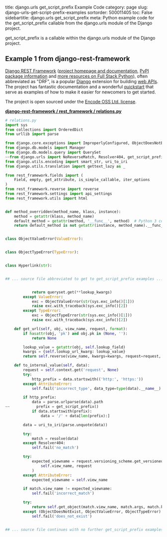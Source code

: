 title: django.urls get_script_prefix Example Code
category: page
slug: django-urls-get-script-prefix-examples
sortorder: 500011405
toc: False
sidebartitle: django.urls get_script_prefix
meta: Python example code for the get_script_prefix callable from the django.urls module of the Django project.


get_script_prefix is a callable within the django.urls module of the Django project.


## Example 1 from django-rest-framework
[Django REST Framework](https://github.com/encode/django-rest-framework)
([project homepage and documentation](https://www.django-rest-framework.org/),
[PyPI package information](https://pypi.org/project/djangorestframework/)
and [more resources on Full Stack Python](/django-rest-framework-drf.html)),
often abbreviated as "DRF", is a popular [Django](/django.html) extension
for building [web APIs](/application-programming-interfaces.html).
The project has fantastic documentation and a wonderful
[quickstart](https://www.django-rest-framework.org/tutorial/quickstart/)
that serve as examples of how to make it easier for newcomers
to get started.

The project is open sourced under the
[Encode OSS Ltd. license](https://github.com/encode/django-rest-framework/blob/master/LICENSE.md).

[**django-rest-framework / rest_framework / relations.py**](https://github.com/encode/django-rest-framework/blob/master/rest_framework/./relations.py)

```python
# relations.py
import sys
from collections import OrderedDict
from urllib import parse

from django.core.exceptions import ImproperlyConfigured, ObjectDoesNotExist
from django.db.models import Manager
from django.db.models.query import QuerySet
~~from django.urls import NoReverseMatch, Resolver404, get_script_prefix, resolve
from django.utils.encoding import smart_str, uri_to_iri
from django.utils.translation import gettext_lazy as _

from rest_framework.fields import (
    Field, empty, get_attribute, is_simple_callable, iter_options
)
from rest_framework.reverse import reverse
from rest_framework.settings import api_settings
from rest_framework.utils import html


def method_overridden(method_name, klass, instance):
    method = getattr(klass, method_name)
    default_method = getattr(method, '__func__', method)  # Python 3 compat
    return default_method is not getattr(instance, method_name).__func__


class ObjectValueError(ValueError):


class ObjectTypeError(TypeError):


class Hyperlink(str):


## ... source file abbreviated to get to get_script_prefix examples ...


            return queryset.get(**lookup_kwargs)
        except ValueError:
            exc = ObjectValueError(str(sys.exc_info()[1]))
            raise exc.with_traceback(sys.exc_info()[2])
        except TypeError:
            exc = ObjectTypeError(str(sys.exc_info()[1]))
            raise exc.with_traceback(sys.exc_info()[2])

    def get_url(self, obj, view_name, request, format):
        if hasattr(obj, 'pk') and obj.pk in (None, ''):
            return None

        lookup_value = getattr(obj, self.lookup_field)
        kwargs = {self.lookup_url_kwarg: lookup_value}
        return self.reverse(view_name, kwargs=kwargs, request=request, format=format)

    def to_internal_value(self, data):
        request = self.context.get('request', None)
        try:
            http_prefix = data.startswith(('http:', 'https:'))
        except AttributeError:
            self.fail('incorrect_type', data_type=type(data).__name__)

        if http_prefix:
            data = parse.urlparse(data).path
~~            prefix = get_script_prefix()
            if data.startswith(prefix):
                data = '/' + data[len(prefix):]

        data = uri_to_iri(parse.unquote(data))

        try:
            match = resolve(data)
        except Resolver404:
            self.fail('no_match')

        try:
            expected_viewname = request.versioning_scheme.get_versioned_viewname(
                self.view_name, request
            )
        except AttributeError:
            expected_viewname = self.view_name

        if match.view_name != expected_viewname:
            self.fail('incorrect_match')

        try:
            return self.get_object(match.view_name, match.args, match.kwargs)
        except (ObjectDoesNotExist, ObjectValueError, ObjectTypeError):
            self.fail('does_not_exist')


## ... source file continues with no further get_script_prefix examples...

```


